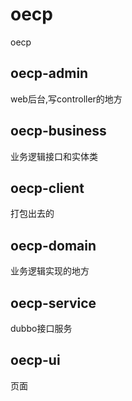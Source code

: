 # oecp
oecp

## oecp-admin
web后台,写controller的地方

## oecp-business
业务逻辑接口和实体类

## oecp-client
打包出去的

## oecp-domain
业务逻辑实现的地方

## oecp-service
dubbo接口服务

## oecp-ui
页面